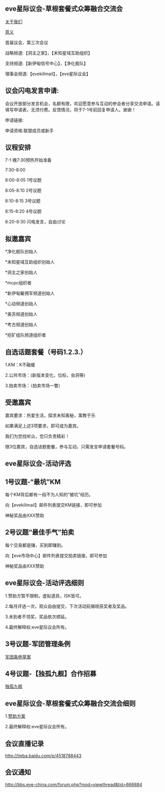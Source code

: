 eve星际议会-草根套餐式众筹融合交流会
------
[关于我们](https://github.com/volunteerathome/vATh/blob/Develop/%E9%A1%B9%E7%9B%AE%E7%9B%AE%E5%BD%95/%E4%BC%81%E4%B8%9A%E5%B9%B3%E5%8F%B0/%E4%B8%96%E7%BA%AA%E5%A4%A9%E6%88%90/%E6%98%9F%E6%88%98%E5%89%8D%E5%A4%9C/eve%E6%98%9F%E9%99%85%E8%AE%AE%E4%BC%9A/%E6%8F%90%E6%A1%88/2016/%E5%85%B3%E4%BA%8E%E6%88%91%E4%BB%AC)

[意义](https://github.com/volunteerathome/vATh/blob/Develop/%E9%A1%B9%E7%9B%AE%E7%9B%AE%E5%BD%95/%E4%BC%81%E4%B8%9A%E5%B9%B3%E5%8F%B0/%E4%B8%96%E7%BA%AA%E5%A4%A9%E6%88%90/%E6%98%9F%E6%88%98%E5%89%8D%E5%A4%9C/eve%E6%98%9F%E9%99%85%E8%AE%AE%E4%BC%9A/%E6%8F%90%E6%A1%88/2016/%E6%84%8F%E4%B9%89.md)

首届议会，第三次会议

战略频道:【洞主之家】，【未知星域互助组织】

支持频道:【新伊甸信号中心】，【净化舰队】

理事会频道:【evekillmail】，【eve星际议会】

议会闪电发言申请:
---
会议开放部分发言机会，名额有限，欢迎愿意参与互动的参会者分享交流申请。请填写申请表，无须付费。反馈情况，将于7-1号前回复申请人。谢谢！

申请链接:

申请资格:联盟成员或新手


议程安排
---
7-1 晚7:30预热开始准备

7:30-8:00

8:00-8:05 1号议题

8:05-8:10 2号议题

8:10-8:15 3号议题

8:15-8:20 4号议题

8:20-8:30 闪电发言，自由讨论

拟邀嘉宾
---
*净化舰队创始人

*未知星域互助组织创始人

*洞主之家创始人

*mcpc组织者

*新伊甸雇佣军频道创始人

*心动频道创始人

*奥苏频道创始人

*考古频道创始人

*挖矿组队频道组织者


自选话题套餐（号码1.2.3.）
---
1.KM：K不融缓

2.公共市场：(新版本变化，位标，虫洞等)

3.拍卖市场：（拍卖市场一瞥）

受邀嘉宾
---
嘉宾要求：热爱生活，探求未知奥秘，寓教于乐

如果满足上述3项要求，即可成为嘉宾。

我们为您找听众，您只负责精彩！

限3位嘉宾，自选话题套餐，参与互动，只需发言申请套餐号码。

eve星际议会-活动评选
------

1号议题-“最坑”KM
---
每个KM背后都有一段不为人知的“被坑”经历。

向【evekillmail】邮件列表提交KM链接，即可参加

神秘奖品由XXX赞助

2号议题“最佳手气”拍卖
---
每个交易都是赚，买到即赚到。

向【eve市场中心】邮件列表提交拍卖链接，即可参加

神秘奖品由XXX赞助

eve星际议会-活动评选细则
---
1.赞助方暂不限制，虚拟道具，ISK皆可。

2.每月评选一次，观众自由提交，下次活动前揭晓获奖者及奖品。

3.未到者不领奖，奖品依次顺延。

4.最终解释权:eve星际议会所有。

3号议题-军团管理条例
---
[军团条例草案](https://github.com/volunteerathome/vATh/blob/Develop/%E9%A1%B9%E7%9B%AE%E7%9B%AE%E5%BD%95/%E4%BC%81%E4%B8%9A%E5%B9%B3%E5%8F%B0/%E4%B8%96%E7%BA%AA%E5%A4%A9%E6%88%90/%E6%98%9F%E6%88%98%E5%89%8D%E5%A4%9C/eve%E6%98%9F%E9%99%85%E8%AE%AE%E4%BC%9A/%E6%8F%90%E6%A1%88/2016/%E5%86%9B%E5%9B%A2%E7%AE%A1%E7%90%86%E6%9D%A1%E4%BE%8B.md)

4号议题-【独孤九舰】合作招募
---
[独孤九舰](https://github.com/volunteerathome/vATh/blob/Develop/%E9%A1%B9%E7%9B%AE%E7%9B%AE%E5%BD%95/%E4%BC%81%E4%B8%9A%E5%B9%B3%E5%8F%B0/%E4%B8%96%E7%BA%AA%E5%A4%A9%E6%88%90/%E6%98%9F%E6%88%98%E5%89%8D%E5%A4%9C/eve%E6%98%9F%E9%99%85%E8%AE%AE%E4%BC%9A/%E6%8F%90%E6%A1%88/2016/%E3%80%90eve%E6%99%A8%E6%9B%A6%E3%80%91%E3%80%90%E5%8D%81%E5%91%A8%E5%B9%B4%E3%80%91%E3%80%90%E7%8B%AC%E5%AD%A4%E4%B9%9D%E8%88%B0%E3%80%91%E5%90%88%E4%BD%9C%E6%8B%9B%E5%8B%9F)

eve星际议会-草根套餐式众筹融合交流会细则
---
1.[赞助方案](https://github.com/volunteerathome/vATh/blob/Develop/%E9%A1%B9%E7%9B%AE%E7%9B%AE%E5%BD%95/%E4%BC%81%E4%B8%9A%E5%B9%B3%E5%8F%B0/%E4%B8%96%E7%BA%AA%E5%A4%A9%E6%88%90/%E6%98%9F%E6%88%98%E5%89%8D%E5%A4%9C/eve%E6%98%9F%E9%99%85%E8%AE%AE%E4%BC%9A/%E6%8F%90%E6%A1%88/2016/%E8%B5%9E%E5%8A%A9%E6%96%B9%E6%A1%88.md)

2.最终解释权:eve星际议会所有。

会议直播记录
---
http://tieba.baidu.com/p/4518788443

会议通知
---
http://bbs.eve-china.com/forum.php?mod=viewthread&tid=666884